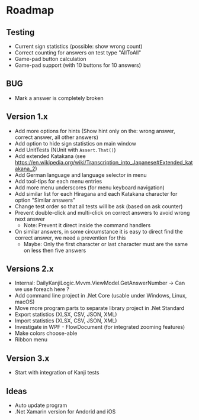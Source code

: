 ﻿# Roadmap

## Testing
* Current sign statistics (possible: show wrong count)
* Correct counting for answers on test type "AllToAll"
* Game-pad button calculation
* Game-pad support (with 10 buttons for 10 answers)

## BUG
* Mark a answer is completely broken

## Version 1.x
* Add more options for hints (Show hint only on the: wrong answer, correct answer, all other answers)
* Add option to hide sign statistics on main window
* Add UnitTests (NUnit with `Assert.That()`)
* Add extended Katakana (see https://en.wikipedia.org/wiki/Transcription_into_Japanese#Extended_katakana_2)
* Add German language and language selector in menu
* Add tool-tips for each menu entries
* Add more menu underscores (for menu keyboard navigation)
* Add similar list for each Hiragana and each Katakana character for option "Similar answers"
* Change test order so that all tests will be ask (based on ask counter)
* Prevent double-click and multi-click on correct answers to avoid wrong next answer
  * Note: Prevent it direct inside the command handlers
* On similar answers, in some circumstance it is easy to direct find the correct answer, we need a prevention for this
  * Maybe: Only the first character or last character must are the same on less then five answers

## Versions 2.x
* Internal: DailyKanjiLogic.Mvvm.ViewModel.GetAnswerNumber -> Can we use foreach here ?
* Add command line project in .Net Core (usable under Windows, Linux, macOS)
* Move more program parts to separate library project in .Net Standard
* Export statistics (XLSX, CSV, JSON, XML)
* Import statistics (XLSX, CSV, JSON, XML)
* Investigate in WPF - FlowDocument (for integrated zooming features)
* Make colors choose-able
* Ribbon menu

## Version 3.x
* Start with integration of Kanji tests

## Ideas
* Auto update program
* .Net Xamarin version for Andorid and iOS
